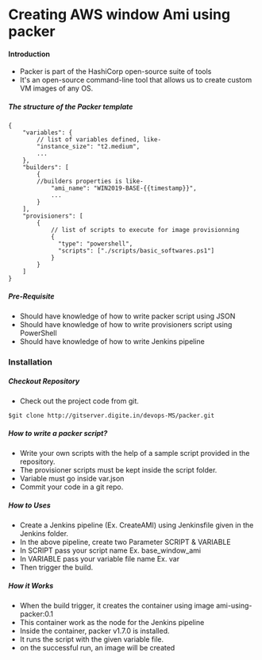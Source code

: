 # **Creating AWS window Ami using packer**

#### **Introduction**

-   Packer is part of the HashiCorp open-source suite of tools
-   It's an open-source command-line tool that allows us to create custom VM images of any OS.

##### **The structure of the Packer template**

```plaintext
{
	"variables": {
		// list of variables defined, like-
		"instance_size": "t2.medium",
		...
	},
	"builders": [	
		{
		//builders properties is like-
			"ami_name": "WIN2019-BASE-{{timestamp}}",
			...
		}
	],
	"provisioners": [
		{
			// list of scripts to execute for image provisionning
			{
    		  "type": "powershell",		 
    		  "scripts": ["./scripts/basic_softwares.ps1"] 
	    	}
		}
	]
}
```

##### **Pre-Requisite**

-   Should have knowledge of how to write packer script using JSON
-   Should have knowledge of how to write provisioners script using PowerShell
-   Should have knowledge of how to write Jenkins pipeline

### **Installation**

##### **Checkout Repository**

-   Check out the project code from git.

```plaintext
$git clone http://gitserver.digite.in/devops-MS/packer.git
```

##### **How to write a packer script?**

-   Write your own scripts with the help of a sample script provided in the repository.
-   The provisioner scripts must be kept inside the script folder.
-   Variable must go inside var.json
-   Commit your code in a git repo.

##### **How to Uses**

-   Create a Jenkins pipeline (Ex. CreateAMI) using Jenkinsfile given in the Jenkins folder.
-   In the above pipeline, create two Parameter SCRIPT & VARIABLE
-   In SCRIPT pass your script name Ex. base\_window\_ami
-   In VARIABLE pass your variable file name Ex. var
-   Then trigger the build.

##### **How it Works**

-   When the build trigger, it creates the container using image ami-using-packer:0.1
-   This container work as the node for the Jenkins pipeline
-   Inside the container, packer v1.7.0 is installed.
-   It runs the script with the given variable file.
-   on the successful run, an image will be created
